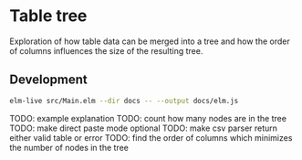 # Table tree

Exploration of how table data can be merged into a tree and how the order of columns influences the size of the resulting tree.

## Development

```bash
elm-live src/Main.elm --dir docs -- --output docs/elm.js
```

TODO: example explanation
TODO: count how many nodes are in the tree
TODO: make direct paste mode optional
TODO: make csv parser return either valid table or error
TODO: find the order of columns which minimizes the number of nodes in the tree
